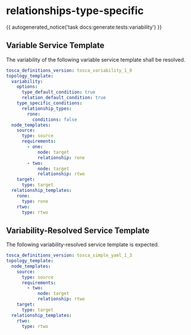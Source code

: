 # relationships-type-specific

{{ autogenerated_notice('task docs:generate:tests:variability') }}


## Variable Service Template

The variability of the following variable service template shall be resolved.

```yaml linenums="1"
tosca_definitions_version: tosca_variability_1_0
topology_template:
  variability:
    options:
      type_default_condition: true
      relation_default_condition: true
    type_specific_conditions:
      relationship_types:
        rone:
          conditions: false
  node_templates:
    source:
      type: source
      requirements:
        - one:
            node: target
            relationship: rone
        - two:
            node: target
            relationship: rtwo
    target:
      type: target
  relationship_templates:
    rone:
      type: rone
    rtwo:
      type: rtwo
```




## Variability-Resolved Service Template

The following variability-resolved service template is expected.

```yaml linenums="1"
tosca_definitions_version: tosca_simple_yaml_1_3
topology_template:
  node_templates:
    source:
      type: source
      requirements:
        - two:
            node: target
            relationship: rtwo
    target:
      type: target
  relationship_templates:
    rtwo:
      type: rtwo
```

